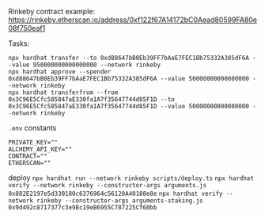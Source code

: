 Rinkeby contract example: https://rinkeby.etherscan.io/address/0xf122f67A14172bC0Aead80599FA80e08f750eaf1

Tasks:
```
npx hardhat transfer --to 0xd88647bB0Eb39FF7bAaE7FEC1Bb75332A385dF6A --value 950000000000000000 --network rinkeby
npx hardhat approve --spender 0xd88647bB0Eb39FF7bAaE7FEC1Bb75332A385dF6A --value 50000000000000000 --network rinkeby
npx hardhat transferfrom --from 0x3C96E5Cfc585847aE330fa1A7f35647744d85F1D --to 0x3C96E5Cfc585847aE330fa1A7f35647744d85F1D --value 50000000000000000 --network rinkeby  
```

`.env` constants
```
PRIVATE_KEY=""
ALCHEMY_API_KEY=""
CONTRACT=""
ETHERSCAN=""
```

deploy 
`npx hardhat run --network rinkeby scripts/deploy.ts`
`npx hardhat verify --network rinkeby --constructor-args arguments.js 0x882E2197e5d330180c6376964c56120A40188e8e`
`npx hardhat verify --network rinkeby --constructor-args arguments-staking.js 0x9d492c8717377c3e9Bc19eB6955C787225Cf60bb`